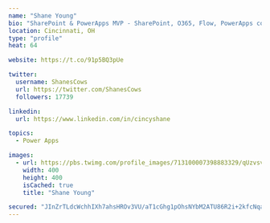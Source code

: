 ```yaml
---
name: "Shane Young"
bio: "SharePoint & PowerApps MVP - SharePoint, O365, Flow, PowerApps consulting? @PowerApps911 | Pure Snark? You found it."
location: Cincinnati, OH
type: "profile"
heat: 64

website: https://t.co/91p5BQ3pUe

twitter:
  username: ShanesCows
  url: https://twitter.com/ShanesCows
  followers: 17739

linkedin:
  url: https://www.linkedin.com/in/cincyshane

topics:
  - Power Apps

images:
  - url: https://pbs.twimg.com/profile_images/713100007398883329/qUzvsvQ3_400x400.jpg
    width: 400
    height: 400
    isCached: true
    title: "Shane Young"

secured: "JInZrTLdcWchhIXh7ahsHROv3VU/aT1cGhg1pOhsNYbM2ATU86R2i+2kfcNqaZxoNHr7gIIwymCIZhxjI5OuVFp1x5K2520kzR7OOj+dQVY+r0c7rp3E63H091NMPc+8VdlmWBcjJZy058+eslEHOf8NiqjaBhhK8ZFWCFfUwnDVGoZJR+8LolqIW4FqAdC7itvSjumyatWSicgLagip5SXB9tzNWcgkAIozwrOK9i8KPGWIqEkLFkIkpmerTkMcKk9EPS75Kp09H2irx+usThWB0FX/Y6ahI9T6tLbb4NRFGqWedJJVX4XfRo82ZqZ+b0Bn94LRamSmuV67c04QLA6v6vIY1RxFY4VHMnBLecXtj4K0UsL+OPyDcoHsrtXNC/ihBwKT7Ggwmr7/YvncBki1ekmyKBflgq+r/2HDk0Q=;rhv5hVQ/nttiwPsLhWnC9A=="
---
```


